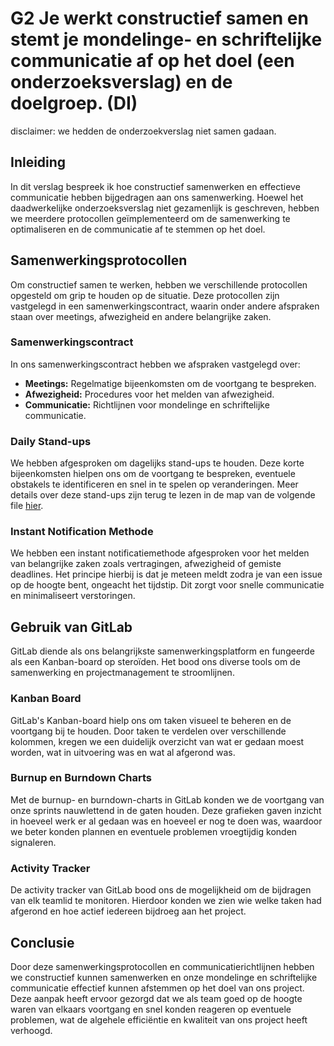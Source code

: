 # G2 Je werkt constructief samen en stemt je mondelinge- en schriftelijke communicatie af op het doel (een onderzoeksverslag) en de doelgroep. (DI)

disclaimer: we hedden de onderzoekverslag niet samen gadaan.


## Inleiding

In dit verslag bespreek ik hoe constructief samenwerken en effectieve communicatie hebben bijgedragen aan ons samenwerking. Hoewel het daadwerkelijke onderzoeksverslag niet gezamenlijk is geschreven, hebben we meerdere protocollen geïmplementeerd om de samenwerking te optimaliseren en de communicatie af te stemmen op het doel.

## Samenwerkingsprotocollen

Om constructief samen te werken, hebben we verschillende protocollen opgesteld om grip te houden op de situatie. Deze protocollen zijn vastgelegd in een samenwerkingscontract, waarin onder andere afspraken staan over meetings, afwezigheid en andere belangrijke zaken.

### Samenwerkingscontract

In ons samenwerkingscontract hebben we afspraken vastgelegd over:
- **Meetings:** Regelmatige bijeenkomsten om de voortgang te bespreken.
- **Afwezigheid:** Procedures voor het melden van afwezigheid.
- **Communicatie:** Richtlijnen voor mondelinge en schriftelijke communicatie.

### Daily Stand-ups

We hebben afgesproken om dagelijks stand-ups te houden. Deze korte bijeenkomsten hielpen ons om de voortgang te bespreken, eventuele obstakels te identificeren en snel in te spelen op veranderingen. Meer details over deze stand-ups zijn terug te lezen in de map van de volgende file [hier](../../teamfiles/standup-logs/16-05-2024.md).

### Instant Notification Methode

We hebben een instant notificatiemethode afgesproken voor het melden van belangrijke zaken zoals vertragingen, afwezigheid of gemiste deadlines. Het principe hierbij is dat je meteen meldt zodra je van een issue op de hoogte bent, ongeacht het tijdstip. Dit zorgt voor snelle communicatie en minimaliseert verstoringen.

## Gebruik van GitLab

GitLab diende als ons belangrijkste samenwerkingsplatform en fungeerde als een Kanban-board op steroïden. Het bood ons diverse tools om de samenwerking en projectmanagement te stroomlijnen.

### Kanban Board

GitLab's Kanban-board hielp ons om taken visueel te beheren en de voortgang bij te houden. Door taken te verdelen over verschillende kolommen, kregen we een duidelijk overzicht van wat er gedaan moest worden, wat in uitvoering was en wat al afgerond was.

### Burnup en Burndown Charts

Met de burnup- en burndown-charts in GitLab konden we de voortgang van onze sprints nauwlettend in de gaten houden. Deze grafieken gaven inzicht in hoeveel werk er al gedaan was en hoeveel er nog te doen was, waardoor we beter konden plannen en eventuele problemen vroegtijdig konden signaleren.

### Activity Tracker

De activity tracker van GitLab bood ons de mogelijkheid om de bijdragen van elk teamlid te monitoren. Hierdoor konden we zien wie welke taken had afgerond en hoe actief iedereen bijdroeg aan het project.

## Conclusie

Door deze samenwerkingsprotocollen en communicatierichtlijnen hebben we constructief kunnen samenwerken en onze mondelinge en schriftelijke communicatie effectief kunnen afstemmen op het doel van ons project. Deze aanpak heeft ervoor gezorgd dat we als team goed op de hoogte waren van elkaars voortgang en snel konden reageren op eventuele problemen, wat de algehele efficiëntie en kwaliteit van ons project heeft verhoogd.